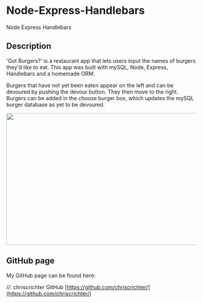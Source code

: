 # Node-Express-Handlebars
Node Express Handlebars


## Description

'Got Burgers?' is a restaurant app that lets users input the names of burgers they'd like to eat. This app was built with mySQL, Node, Express, Handlebars and a homemade ORM.

Burgers that have not yet been eaten appear on the left and can be devoured by pushing the devour button. They then move to the right. Burgers can be added in the choose burger box, which updates the mySQL burger database as yet to be devoured.

<img src="public/assets/gotburgers.png" width="600" height="350">


## GitHub page

My GitHub page can be found here:

//: chriscrichter GitHub [https://github.com/chriscrichter/](https://github.com/chriscrichter/)

